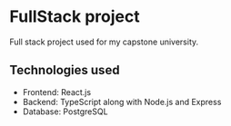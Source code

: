 # FullStack project 
Full stack project used for my capstone university.

## Technologies used
* Frontend: React.js
* Backend: TypeScript along with Node.js and Express
* Database: PostgreSQL

